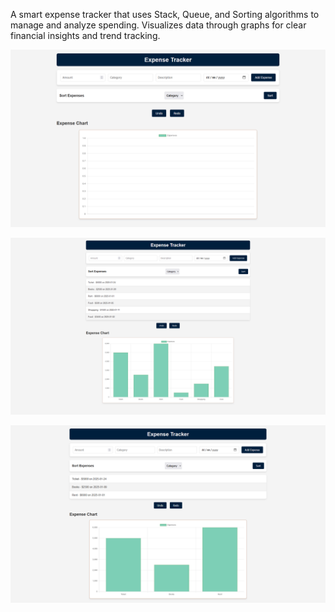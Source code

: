 A smart expense tracker that uses Stack, Queue, and Sorting algorithms to manage and analyze spending. Visualizes data through graphs for clear financial insights and trend tracking.

![Overview](Output_Screenshots/Tracker.png)

![Add_Remove_Expenses](Output_Screenshots/Add_remove.png)

![Graph](Output_Screenshots/Graph.png)
